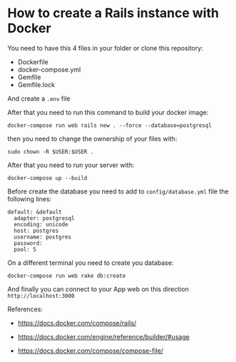 # How to create a Rails instance with Docker
You need to have this 4 files in your folder or clone this repository:
* Dockerfile
* docker-compose.yml
* Gemfile
* Gemfile.lock

And create a `.env` file

After that you need to run this command to build your docker image:

`docker-compose run web rails new . --force --database=postgresql`

then you need to change the ownership of your files with:

`sudo chown -R $USER:$USER .`

After that you need to run your server with:

`docker-compose up --build`

Before create the database you need to add to `config/database.yml` file the following lines:
```
default: &default
  adapter: postgresql
  encoding: unicode
  host: postgres
  username: postgres
  password:
  pool: 5
```

On a different terminal you need to create you database:

`docker-compose run web rake db:create`

And finally you can connect to your App web on this direction `http://localhost:3000`




References:

* https://docs.docker.com/compose/rails/

* https://docs.docker.com/engine/reference/builder/#usage

* https://docs.docker.com/compose/compose-file/
